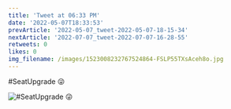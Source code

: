 ```yaml
---
title: 'Tweet at 06:33 PM'
date: '2022-05-07T18:33:53'
prevArticle: '2022-05-07_tweet-2022-05-07-18-15-34'
nextArticle: '2022-07-07_tweet-2022-07-07-16-28-55'
retweets: 0
likes: 0
img_filename: /images/1523008232767524864-FSLP55TXsAceh8o.jpg
---
```

#SeatUpgrade 😜

![#SeatUpgrade 😜](/images/1523008232767524864-FSLP55TXsAceh8o.jpg "#SeatUpgrade 😜")